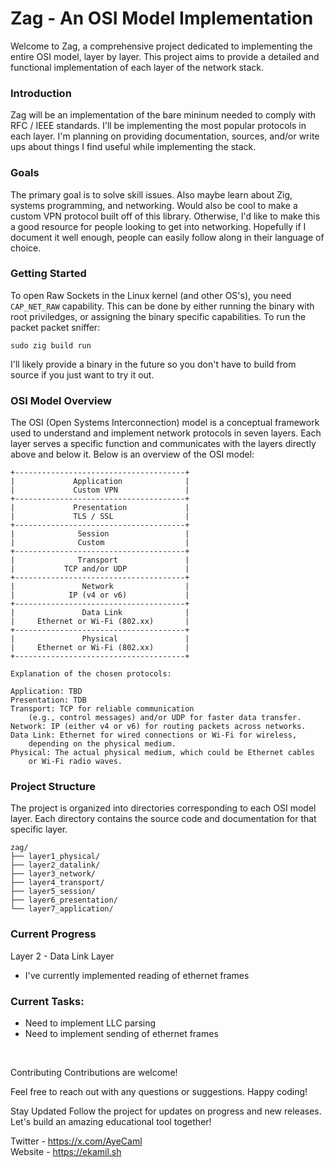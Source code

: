# Zag - An OSI Model Implementation
Welcome to Zag, a comprehensive project dedicated to implementing the entire OSI model, layer by layer. This project aims to provide a detailed and functional implementation of each layer of the network stack.

### Introduction
Zag will be an implementation of the bare mininum needed to comply with RFC / IEEE standards. I'll be implementing the most popular protocols in each layer. I'm planning on providing documentation, sources, and/or write ups about things I find useful while implementing the stack.

### Goals
The primary goal is to solve skill issues. Also maybe learn about Zig, systems programming, and networking. Would also be cool to make a custom VPN protocol built off of this library. Otherwise, I'd like to make this a good resource for people looking to get into networking. Hopefully if I document it well enough, people can easily follow along in their language of choice.

### Getting Started
To open Raw Sockets in the Linux kernel (and other OS's), you need `CAP_NET_RAW` capability. This can be done by either running the binary with root priviledges, or assigning the binary specific capabilities. To run the packet packet sniffer:
```
sudo zig build run
```
I'll likely provide a binary in the future so you don't have to build from source if you just want to try it out.

 
### OSI Model Overview
The OSI (Open Systems Interconnection) model is a conceptual framework used to understand and implement network protocols in seven layers. Each layer serves a specific function and communicates with the layers directly above and below it. Below is an overview of the OSI model:

```
+--------------------------------------+
|             Application              |
|             Custom VPN               |
+--------------------------------------+
|             Presentation             |
|             TLS / SSL                |
+--------------------------------------+
|              Session                 |
|              Custom                  |
+--------------------------------------+
|              Transport               |
|           TCP and/or UDP             |
+--------------------------------------+
|               Network                |
|            IP (v4 or v6)             |
+--------------------------------------+
|               Data Link              |
|     Ethernet or Wi-Fi (802.xx)       |
+--------------------------------------+
|               Physical               |
|     Ethernet or Wi-Fi (802.xx)       |
+--------------------------------------+

Explanation of the chosen protocols:

Application: TBD
Presentation: TDB
Transport: TCP for reliable communication 
    (e.g., control messages) and/or UDP for faster data transfer.
Network: IP (either v4 or v6) for routing packets across networks.
Data Link: Ethernet for wired connections or Wi-Fi for wireless, 
    depending on the physical medium.
Physical: The actual physical medium, which could be Ethernet cables 
    or Wi-Fi radio waves.
```

### Project Structure
The project is organized into directories corresponding to each OSI model layer. Each directory contains the source code and documentation for that specific layer.

```
zag/
├── layer1_physical/
├── layer2_datalink/
├── layer3_network/
├── layer4_transport/
├── layer5_session/
├── layer6_presentation/
└── layer7_application/
```

### Current Progress
Layer 2 - Data Link Layer
- I've currently implemented reading of ethernet frames


### Current Tasks:
- Need to implement LLC parsing
- Need to implement sending of ethernet frames

<br>


Contributing
Contributions are welcome! 


Feel free to reach out with any questions or suggestions. Happy coding!

Stay Updated
Follow the project for updates on progress and new releases. Let's build an amazing educational tool together!

Twitter - https://x.com/AyeCaml <br>
Website - https://ekamil.sh